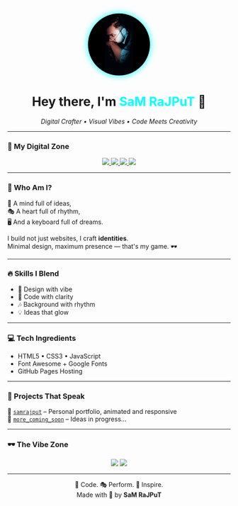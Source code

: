 <!-- PROFILE CENTER -->
<p align="center">
  <img src="https://raw.githubusercontent.com/unique-error/samrajput/main/assets/sam.jpg"
       width="140" height="140"
       alt="Sam Rajput"
       style="border-radius: 50%; background-color: #fff; box-shadow: 0 0 15px #00ffff; object-fit: cover;" />
</p>


<h1 align="center">Hey there, I'm <span style="color:#00FFFF;">SaM RaJPuT</span> 👋</h1>

<p align="center"><i>Digital Crafter • Visual Vibes • Code Meets Creativity</i></p>

---

### 🚀 My Digital Zone

<p align="center">
  <a href="https://unique-error.github.io/samrajput/" target="_blank">
    <img src="https://img.shields.io/badge/🌐 Live–Portfolio-111827?style=for-the-badge&logo=github&logoColor=00ffff&color=2d2d2d" />
  </a>
  <a href="https://www.instagram.com/unique__error/" target="_blank">
    <img src="https://img.shields.io/badge/📸 Instagram-E4405F?style=for-the-badge&logo=instagram&logoColor=white" />
  </a>
  <a href="https://youtube.com/@uniqueerror" target="_blank">
    <img src="https://img.shields.io/badge/🎥 YouTube-FF0000?style=for-the-badge&logo=youtube&logoColor=white" />
  </a>
  <a href="https://t.me/UniQueErrOr" target="_blank">
    <img src="https://img.shields.io/badge/💬 Telegram-229ED9?style=for-the-badge&logo=telegram&logoColor=white" />
  </a>
</p>

---

### 🎯 Who Am I?

🧠 A mind full of ideas,  
🎭 A heart full of rhythm,  
🖥️ And a keyboard full of dreams.

I build not just websites, I craft **identities**.  
Minimal design, maximum presence — that's my game. 🕶️

---

### 🔥 Skills I Blend

- 🎨 Design with vibe  
- 🔧 Code with clarity  
- 🎶 Background with rhythm  
- 💡 Ideas that glow  

---

### 💻 Tech Ingredients

- HTML5 • CSS3 • JavaScript  
- Font Awesome + Google Fonts  
- GitHub Pages Hosting  

---

### 🧩 Projects That Speak

📂 [`samrajput`](https://github.com/unique-error/samrajput) – Personal portfolio, animated and responsive  
📂 [`more_coming_soon`](#) – Ideas in progress...

---

### 🕶️ The Vibe Zone

<p align="center">
  <img src="https://img.shields.io/github/last-commit/unique-error/samrajput?style=flat-square&color=00ffff&logo=github" />
  <img src="https://img.shields.io/badge/⚡ Energy-Level–Overflowing-2d2d2d?style=flat-square&color=00ffff" />
</p>

---

<p align="center">
  🧠 Code. 🎭 Perform. 💫 Inspire. <br>
  Made with 💙 by <b>SaM RaJPuT</b>
</p>
